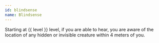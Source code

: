 ```yaml
---
id: blindsense
name: Blindsense
---
```

Starting at {{ level }} level, if you are able to hear, you are aware of the location of any hidden or invisible
creature within 4 meters of you.
